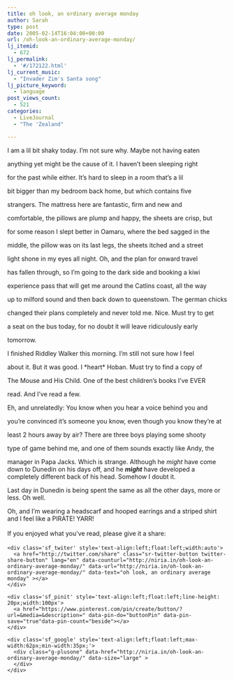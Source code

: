 ```yaml
---
title: oh look, an ordinary average monday
author: Sarah
type: post
date: 2005-02-14T16:04:00+00:00
url: /oh-look-an-ordinary-average-monday/
lj_itemid:
  - 672
lj_permalink:
  - '#/172122.html'
lj_current_music:
  - "Invader Zim's Santa song"
lj_picture_keyword:
  - language
post_views_count:
  - 521
categories:
  - LiveJournal
  - "The 'Zealand"

---
```

<div id="fb-root">
</div>

I am a lil bit shaky today. I&#8217;m not sure why. Maybe not having eaten
  
anything yet might be the cause of it. I haven&#8217;t been sleeping right
  
for the past while either. It&#8217;s hard to sleep in a room that&#8217;s a lil
  
bit bigger than my bedroom back home, but which contains five
  
strangers. The mattress here are fantastic, firm and new and
  
comfortable, the pillows are plump and happy, the sheets are crisp, but
  
for some reason I slept better in Oamaru, where the bed sagged in the
  
middle, the pillow was on its last legs, the sheets itched and a street
  
light shone in my eyes all night. Oh, and the plan for onward travel
  
has fallen through, so I&#8217;m going to the dark side and booking a kiwi
  
experience pass that will get me around the Catlins coast, all the way
  
up to milford sound and then back down to queenstown. The german chicks
  
changed their plans completely and never told me. Nice. Must try to get
  
a seat on the bus today, for no doubt it will leave ridiculously early
  
tomorrow.

I finished Riddley Walker this morning. I&#8217;m still not sure how I feel
  
about it. But it was good. I \*heart\* Hoban. Must try to find a copy of
  
The Mouse and His Child. One of the best children&#8217;s books I&#8217;ve EVER
  
read. And I&#8217;ve read a few.

Eh, and unrelatedly: You know when you hear a voice behind you and
  
you&#8217;re convinced it&#8217;s someone you know, even though you know they&#8217;re at
  
least 2 hours away by air? There are three boys playing some shooty
  
type of game behind me, and one of them sounds exactly like Andy, the
  
manager in Papa Jacks. Which is strange. Although he _might_ have come down to Dunedin on his days off, and he _**might**_ have developed a completely different back of his head. Somehow I doubt it.

Last day in Dunedin is being spent the same as all the other days, more or less. Oh well.
  
Oh, and I&#8217;m wearing a headscarf and hooped earrings and a striped shirt and I feel like a PIRATE! YARR!

<div class='sfsi_Sicons' style='width: 100%; display: inline-block; vertical-align: middle; text-align:left'>
  <div style='margin:0px 8px 0px 0px; line-height: 24px'>
    <span>If you enjoyed what you've read, please give it a share:</span>
  </div>
  
  <div class='sfsi_socialwpr'>
    <div class='sf_fb' style='text-align:left;width:125px'>
      <div class="fb-like" href="http://niria.in/oh-look-an-ordinary-average-monday/" width="180" send="false" showfaces="false"  action="like" data-share="true"data-layout="button_count" >
      </div>
    </div>
    
    <div class='sf_twiter' style='text-align:left;float:left;width:auto'>
      <a href="http://twitter.com/share" class="sr-twitter-button twitter-share-button" lang="en" data-counturl="http://niria.in/oh-look-an-ordinary-average-monday/" data-url="http://niria.in/oh-look-an-ordinary-average-monday/" data-text="oh look, an ordinary average monday" ></a>
    </div>
    
    <div class='sf_pinit' style='text-align:left;float:left;line-height: 20px;width:100px'>
      <a href="https://www.pinterest.com/pin/create/button/?url=&media=&description=" data-pin-do="buttonPin" data-pin-save="true"data-pin-count="beside"></a>
    </div>
    
    <div class='sf_google' style='text-align:left;float:left;max-width:62px;min-width:35px;'>
      <div class="g-plusone" data-href="http://niria.in/oh-look-an-ordinary-average-monday/" data-size="large" >
      </div>
    </div>
  </div>
</div>